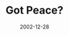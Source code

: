 ---
layout: message
category: message
series: "Got Christmas?"
title: "Got Peace?"
date: 2002-12-28
audio-description: "Delve into the key staples of the Christmas story."
audio: "http://s3.amazonaws.com/crossroadsaudiomessages/Got Peace Dec28.mp3"
audio-title: "Got Peace?"
audio-duration: "42&#58;10"
---